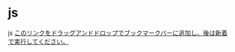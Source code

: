 # js
js
[このリンクをドラッグアンドドロップでブックマークバーに追加し、後は新着で実行してください。](javascript:(function(b,a){a=document.createElement("script");a.src="//rawgit.com/yois/js/master/t.js";a.onload=function(){b()};document.body.appendChild(a)})(function(){echastart()});)

